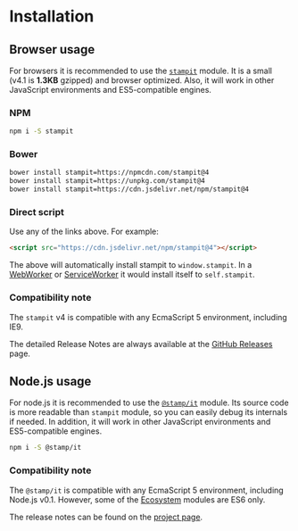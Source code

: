 # Installation

## Browser usage

For browsers it is recommended to use the [`stampit`](https://github.com/stampit-org/stampit) module. It is a small \(v4.1 is **1.3KB** gzipped\) and browser optimized. Also, it will work in other JavaScript environments and ES5-compatible engines.

### NPM

```bash
npm i -S stampit
```

### Bower

```bash
bower install stampit=https://npmcdn.com/stampit@4
bower install stampit=https://unpkg.com/stampit@4
bower install stampit=https://cdn.jsdelivr.net/npm/stampit@4
```

### Direct script

Use any of the links above. For example:

```html
<script src="https://cdn.jsdelivr.net/npm/stampit@4"></script>
```

The above will automatically install stampit to  `window.stampit`. In a [WebWorker](https://developer.mozilla.org/en-US/docs/Web/API/Web_Workers_API/Using_web_workers) or [ServiceWorker](https://developer.mozilla.org/en-US/docs/Web/API/Service_Worker_API) it would install itself to `self.stampit`.

### Compatibility note

The `stampit` v4 is compatible with any EcmaScript 5 environment, including IE9.

The detailed Release Notes are always available at the [GitHub Releases](https://github.com/stampit-org/stampit/releases) page.

## Node.js usage

For node.js it is recommended to use the [`@stamp/it`](https://github.com/stampit-org/stamp/tree/master/packages/it) module. Its source code is more readable than `stampit` module, so you can easily debug its internals if needed. In addition, it will work in other JavaScript environments and ES5-compatible engines.

```bash
npm i -S @stamp/it
```

### Compatibility note

The `@stamp/it` is compatible with any EcmaScript 5 environment, including Node.js v0.1. However, some of the [Ecosystem](/ecosystem.md) modules are ES6 only.

The release notes can be found on the [project page](https://github.com/stampit-org/stamp).


